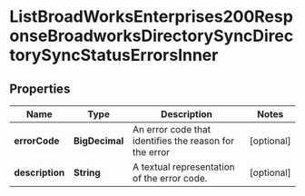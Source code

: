 

# ListBroadWorksEnterprises200ResponseBroadworksDirectorySyncDirectorySyncStatusErrorsInner


## Properties

| Name | Type | Description | Notes |
|------------ | ------------- | ------------- | -------------|
|**errorCode** | **BigDecimal** | An error code that identifies the reason for the error |  [optional] |
|**description** | **String** | A textual representation of the error code. |  [optional] |



